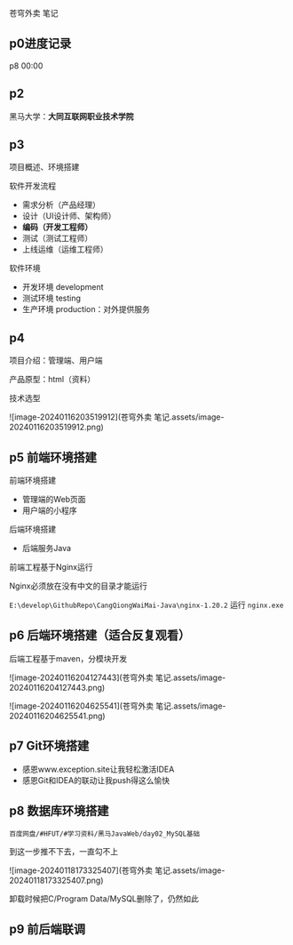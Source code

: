 苍穹外卖 笔记

## p0进度记录

p8 00:00

## p2

黑马大学：**大同互联网职业技术学院**

## p3

项目概述、环境搭建

软件开发流程

- 需求分析（产品经理）
- 设计（UI设计师、架构师）
- **编码（开发工程师）**
- 测试（测试工程师）
- 上线运维（运维工程师）

软件环境

- 开发环境 development
- 测试环境 testing
- 生产环境 production：对外提供服务

## p4

项目介绍：管理端、用户端

产品原型：html（资料）

技术选型  

![image-20240116203519912](苍穹外卖 笔记.assets/image-20240116203519912.png)

## p5 前端环境搭建

前端环境搭建

- 管理端的Web页面
- 用户端的小程序

后端环境搭建

- 后端服务Java

前端工程基于Nginx运行

Nginx必须放在没有中文的目录才能运行

`E:\develop\GithubRepo\CangQiongWaiMai-Java\nginx-1.20.2` 运行 `nginx.exe`

## p6 后端环境搭建（适合反复观看）

后端工程基于maven，分模块开发

![image-20240116204127443](苍穹外卖 笔记.assets/image-20240116204127443.png)

![image-20240116204625541](苍穹外卖 笔记.assets/image-20240116204625541.png)



## p7 Git环境搭建

- 感恩www.exception.site让我轻松激活IDEA
- 感恩Git和IDEA的联动让我push得这么愉快



## p8 数据库环境搭建

`百度网盘/#HFUT/#学习资料/黑马JavaWeb/day02_MySQL基础`

到这一步推不下去，一直勾不上

![image-20240118173325407](苍穹外卖 笔记.assets/image-20240118173325407.png)

卸载时候把C/Program Data/MySQL删除了，仍然如此



## p9 前后端联调

